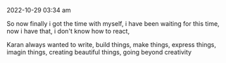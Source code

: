 2022-10-29 03:34 am

So now finally i got the time with myself, i have been waiting for this time, now i have that, i don't know how to react, 

Karan always wanted to write, build things, make things, express things, imagin things, creating beautiful things, going beyond creativity